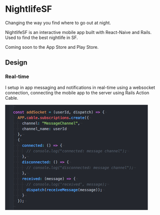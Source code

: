 # NightlifeSF
Changing the way you find where to go out at night.

NightlifeSF is an interactive mobile app built with React-Naive and Rails. Used to find the best nightlife in SF.

Coming soon to the App Store and Play Store.

## Design

### Real-time

I setup in app messaging and notifications in real-time using a websocket connection, connecting the mobile app to the server using Rails Action Cable.

![websocket](./images/websocket.png)
